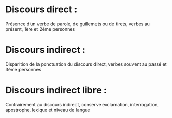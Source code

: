 # Discours direct :

Présence d’un verbe de parole, de guillemets ou de tirets, verbes au présent, 1ère et 2ème personnes
# Discours indirect :

Disparition de la ponctuation du discours direct, verbes souvent au passé et 3ème personnes
# Discours indirect libre :

Contrairement au discours indirect, conserve exclamation, interrogation, apostrophe, lexique et niveau de langue